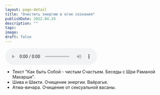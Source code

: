 ```yaml
---
layout: page-detail
title: "Очистить энергию в огне сознания"
publishDate: 2022.04.19
description: ""
tags:
image:
draft: false
---
```


<audio title="2022.04.19 - Очистить энергию в огне сознания.mp3" src="https://filer-api.advayta.org/v1.0/public/files/74224" controls=""></audio>

* Текст "Как быть Собой - чистым Счастьем. Беседы с Шри Раманой Махарши".
* Шива и Шакти. Очищение энергии. Вайрагья.
* Атма-вичара. Очищение от сексуальной васаны.

  
